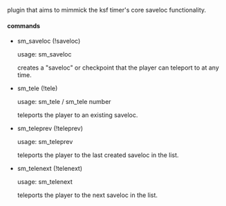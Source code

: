 plugin that aims to mimmick the ksf timer's core saveloc functionality.

#### commands 

- sm_saveloc (!saveloc)

    usage: sm_saveloc

    creates a "saveloc" or checkpoint that the player can teleport to at any time.

- sm_tele (!tele)

    usage: sm_tele / sm_tele number

    teleports the player to an existing saveloc.

- sm_teleprev (!teleprev)

    usage: sm_teleprev

    teleports the player to the last created saveloc in the list.

- sm_telenext (!telenext)

    usage: sm_telenext 

    teleports the player to the next saveloc in the list.
